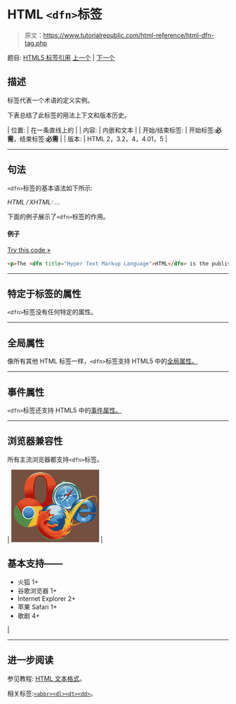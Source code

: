 # HTML `<dfn>`标签

> 原文：<https://www.tutorialrepublic.com/html-reference/html-dfn-tag.php>

题目: [HTML5 标签引用](html5-tags.php) [上一个](html5-details-tag.php) | [下一个](html5-dialog-tag.php)

## 描述

标签代表一个术语的定义实例。

下表总结了此标签的用法上下文和版本历史。

| 位置: | 在一条直线上的 |
| 内容: | 内嵌和文本 |
| 开始/结束标签: | 开始标签:**必需**，结束标签:**必需** |
| 版本: | HTML 2，3.2，4，4.01，5 |

* * *

## 句法

`<dfn>`标签的基本语法如下所示:

*HTML / XHTML:* <dfn> ... </dfn>

下面的例子展示了`<dfn>`标签的作用。

#### 例子

[Try this code »](../codelab.php?topic=html&file=dfn-tag "Try this code using online Editor")

```html
<p>The <dfn title="Hyper Text Markup Language">HTML</dfn> is the publishing language of the World Wide Web.</p>
```

* * *

## 特定于标签的属性

`<dfn>`标签没有任何特定的属性。

* * *

## 全局属性

像所有其他 HTML 标签一样，`<dfn>`标签支持 HTML5 中的[全局属性。](html5-global-attributes.php)

* * *

## 事件属性

`<dfn>`标签还支持 HTML5 中的[事件属性。](html5-event-attributes.php)

* * *

## 浏览器兼容性

所有主流浏览器都支持`<dfn>`标签。

| ![Browsers Icon](img/e9331123c77668c1832e541c2fca1002.png) | 

## 基本支持——

*   火狐 1+
*   谷歌浏览器 1+
*   Internet Explorer 2+
*   苹果 Safari 1+
*   歌剧 4+

 |

* * *

## 进一步阅读

参见教程: [HTML 文本格式](../html-tutorial/html-text-formatting.php)。

相关标签:[`<abbr>`](html-abbr-tag.php)[`<dl>`](html-dl-tag.php)[`<dt>`](html-dt-tag.php)[`<dd>`](html-dd-tag.php)。
